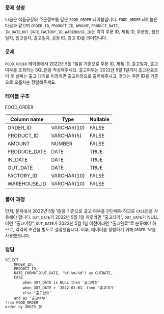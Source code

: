 <h3 id="문제-설명">문제 설명</h3>
<p>다음은 식품공장의 주문정보를 담은 <code>FOOD_ORDER</code> 테이블입니다. <code>FOOD_ORDER</code> 테이블은 다음과 같으며 <code>ORDER_ID</code>, <code>PRODUCT_ID</code>, <code>AMOUNT</code>, <code>PRODUCE_DATE</code>, <code>IN_DATE</code>,<code>OUT_DATE</code>,<code>FACTORY_ID</code>, <code>WAREHOUSE_ID</code>는 각각 주문 ID, 제품 ID, 주문양, 생산일자, 입고일자, 출고일자, 공장 ID, 창고 ID를 의미합니다.</p>
<h3 id="문제">문제</h3>
<p><code>FOOD_ORDER</code> 테이블에서 2022년 5월 1일을 기준으로 주문 ID, 제품 ID, 출고일자, 출고여부를 조회하는 SQL문을 작성해주세요. 출고여부는 2022년 5월 1일까지 출고완료로 이 후 날짜는 출고 대기로 미정이면 출고미정으로 출력해주시고, 결과는 주문 ID를 기준으로 오름차순 정렬해주세요.</p>
<h3 id="테이블-구조">테이블 구조</h3>
<p>FOOD_ORDER</p>
<table>
<thead>
<tr>
<th>Column name</th>
<th>Type</th>
<th>Nullable</th>
</tr>
</thead>
<tbody><tr>
<td>ORDER_ID</td>
<td>VARCHAR(10)</td>
<td>FALSE</td>
</tr>
<tr>
<td>PRODUCT_ID</td>
<td>VARCHAR(5)</td>
<td>FALSE</td>
</tr>
<tr>
<td>AMOUNT</td>
<td>NUMBER</td>
<td>FALSE</td>
</tr>
<tr>
<td>PRODUCE_DATE</td>
<td>DATE</td>
<td>TRUE</td>
</tr>
<tr>
<td>IN_DATE</td>
<td>DATE</td>
<td>TRUE</td>
</tr>
<tr>
<td>OUT_DATE</td>
<td>DATE</td>
<td>TRUE</td>
</tr>
<tr>
<td>FACTORY_ID</td>
<td>VARCHAR(10)</td>
<td>FALSE</td>
</tr>
<tr>
<td>WAREHOUSE_ID</td>
<td>VARCHAR(10)</td>
<td>FALSE</td>
</tr>
</tbody></table>
<h3 id="풀이-과정">풀이 과정</h3>
<p>먼저, 문제에서 2022년 5월 1일을 기준으로 출고 여부를 판단해야 하므로 <code>CASE</code>문을 사용해야 합니다. <code>OUT_DATE</code>가 2022년 5월 1일 이후라면 &quot;출고대기&quot;, <code>OUT_DATE</code>가 NULL이면 &quot;출고미정&quot;, <code>OUT_DATE</code>가 2022년 5월 1일 이전이라면 &quot;출고완료&quot;로 분류해야 하므로, 각각의 조건을 별도로 설정했습니다. 이후, 데이터를 정렬하기 위해 <code>ORDER BY</code>를 사용했습니다.</p>
<h3 id="정답">정답</h3>
<pre><code class="language-sql">SELECT 
    ORDER_ID,
    PRODUCT_ID,
    DATE_FORMAT(OUT_DATE, &quot;%Y-%m-%d&quot;) as OUTDATE,
    CASE
        when OUT_DATE is NULL then '출고미정'
        when OUT_DATE &gt; '2022-05-01' then '출고대기'
        else '출고완료'
    end as '출고여부'
from FOOD_ORDER
order by ORDER_ID</code></pre>